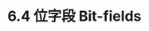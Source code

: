 # 6.4 位字段 Bit-fields

<figure><img src="https://img.imotao.com/i/2024/01/31/65ba256f190c3.png" alt=""><figcaption></figcaption></figure>
